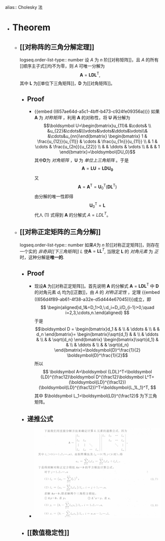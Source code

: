 alias:: Cholesky 法

- # Theorem
	- ## [[对称阵的三角分解定理]]
	  logseq.order-list-type:: number
	  设 $A$ 为 $n$ 阶[[对称矩阵]]，且 $A$ 的所有[[顺序主子式]]均不为零，则 $A$ 可唯一分解为
	  $$
	  \boldsymbol A=\mathrm{\boldsymbol{LDL}}^{\mathrm{T}},
	  $$
	  其中 $\boldsymbol L$ 为[[单位下三角矩阵]]，$\boldsymbol D$ 为[[对角矩阵]]。
		- ## Proof
			- {{embed ((657ae64d-a5c1-4bff-b473-c924fe09356a))}}
			  如果 $\boldsymbol A$ 为 *对称矩阵* ，利用 $\boldsymbol A$ 的对称性，将 $\boldsymbol U$ 再分解为
			  $$\boldsymbol U=\begin{bmatrix}u_{11}& &\cdots& \\ &u_{22}&\cdots&\\\vdots&\vdots&\ddots&\vdots\\& &\cdots&u_{nn}\end{bmatrix}
			  \begin{bmatrix}
			  1 & \frac{u_{12}}{u_{11}}  & \cdots & \frac{u_{1n}}{u_{11}} \\
			  & 1 & \cdots & \frac{u_{2n}}{u_{22}}  \\
			  & & \ddots & \vdots \\
			  & & & 1
			  \end{bmatrix}=\boldsymbol{DU_0}$$
			  其中$\boldsymbol D$为 *对角矩阵* ，$\boldsymbol U$ 为 *单位上三角矩阵* 。于是
			  $$
			  \boldsymbol A=\boldsymbol{LU}=\boldsymbol{LDU_0} \tag{1}
			  $$
			  又
			  $$
			  \boldsymbol{A}=\boldsymbol A^{\mathrm{T}}=\boldsymbol U_0^{\mathrm{T}}(\boldsymbol 
			   D\boldsymbol L^{\mathrm{T}})
			  $$
			  由分解的唯一性即得
			  $$\boldsymbol  U_0^\mathrm{T}=\boldsymbol L$$
			  代人 $(1)$ 式得到 $\boldsymbol A$ 的分解式 $A=LDL^T$。
	- ## [[对称正定矩阵的三角分解]]
	  logseq.order-list-type:: number
	  如果$A$为 $n$ 阶[[对称正定矩阵]]，则存在一个实的 *非奇异[[下三角矩阵]]* $L$ 使$\boldsymbol A=\boldsymbol{LL}^T$, 当限定 $\boldsymbol L$ 的 *对角元素* 为 *正* 时，这种分解是**唯一的**.
		- ## Proof
			- 现设$\boldsymbol A$ 为[[对称正定矩阵]]。首先说明 $\boldsymbol A$ 的分解式 $\boldsymbol A=\boldsymbol{LDL}^{\mathrm{T}}$ 中 $\boldsymbol D$ 的对角元素 $d_i$ 均为[[正数]]，由 $A$ 的 *对称正定性* ，定理
			  {{embed ((656d4f89-ab61-4f38-a32e-d5d444e67045))}}成立，即
			  $$
			  \begin{aligned}d_1&=D_1>0,\:d_i=D_i/D_{i-1}>0,\quad i=2,3,\cdots,n.\end{aligned}
			  $$
			  于是
			  $$\boldsymbol D = 
			  \begin{bmatrix}d_1 & & \\
			  & \ddots & \\
			  & &  d_n
			  \end{bmatrix}=
			  \begin{bmatrix}\sqrt{d_1} & & \\
			  & \ddots & \\
			  & &  \sqrt{d_n}
			  \end{bmatrix}
			  \begin{bmatrix}\sqrt{d_1} & & \\
			  & \ddots & \\
			  & &  \sqrt{d_n}
			  \end{bmatrix}=\boldsymbol{D}^\frac{1}{2} \boldsymbol{D}^\frac{1}{2}$$
			  所以
			  $$
			  \boldsymbol A=\boldsymbol {LDL}^T=\boldsymbol {LD}^{\frac12}\boldsymbol D^{\frac12}\boldsymbol L^T=(\boldsymbol{LD}^{\frac12})(\boldsymbol{LD}^{\frac12})^T=\boldsymbol{L_1L_1}^T,
			  $$
			  其中 $\boldsymbol L_1=\boldsymbol{LD}^{\frac12}$ 为下三角矩阵。
		- ## 递推公式
			- ![image.png](../assets/image_1702562660009_0.png)
		- ## [[数值稳定性]]